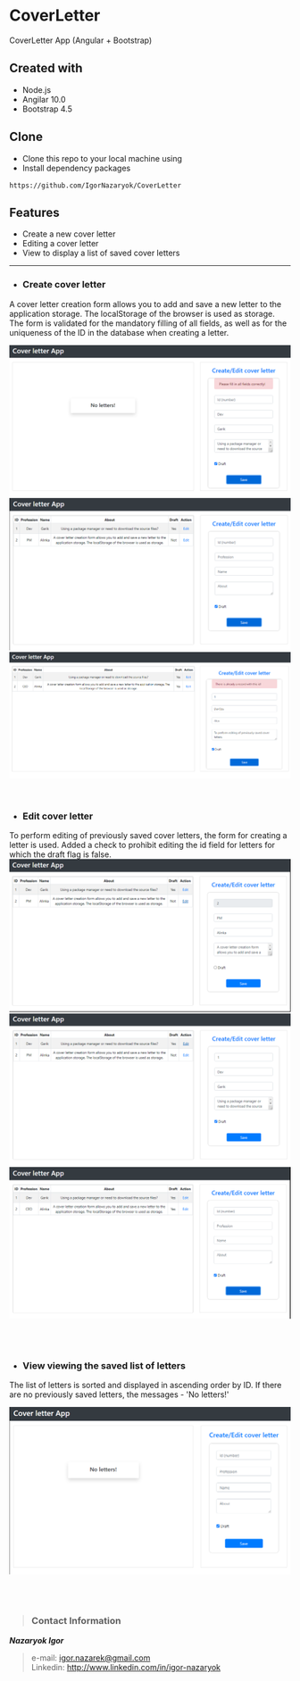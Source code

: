 # CoverLetter
CoverLetter App (Angular + Bootstrap)


## Created with
- Node.js
- Angilar 10.0
- Bootstrap 4.5

## Clone
- Clone this repo to your local machine using 
- Install dependency packages
``` 
https://github.com/IgorNazaryok/CoverLetter
```

## Features
- Create a new cover letter
- Editing a cover letter
- View to display a list of saved cover letters
---

- ### Create cover letter
A cover letter creation form allows you to add and save a new letter to the application storage. The localStorage of the browser is used as storage. The form is validated for the mandatory filling of all fields, as well as for the uniqueness of the ID in the database when creating a letter. <br>

![Create](./image/Field_is_not_correct.png) <br>
![Create](./image/save_letter.png) <br>
![Create](./image/save_letter_ID.png) <br>

<br> 


- ### Edit cover letter
To perform editing of previously saved cover letters, the form for creating a letter is used. Added a check to prohibit editing the id field for letters for which the draft flag is false. <br>
![Edit](./image/Edit_false.png)<br>
![Edit](./image/Edit_true.png)<br>
![Edit](./image/Edit_true_CEO.png)<br>
<br> 

<br> 

- ### View viewing the saved list of letters

The list of letters is sorted and displayed in ascending order by ID.
If there are no previously saved letters, the messages - 'No letters!' <br>

![Create](./image/Not_letterrs.png) <br>
<br> 


<br>

>### Contact Information
 ***Nazaryok Igor*** <br>
> e-mail: igor.nazarek@gmail.com <br>
Linkedin: http://www.linkedin.com/in/igor-nazaryok
